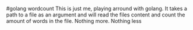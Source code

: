 #golang wordcount
This is just me, playing arround with golang.
It takes a path to a file as an argument and will read the files content and
count the amount of words in the file. Nothing more. Nothing less
